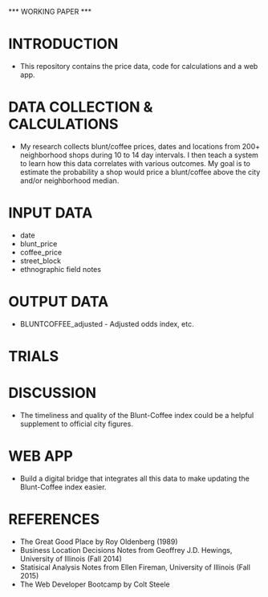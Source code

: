 *** WORKING PAPER ***

# INTRODUCTION

* This repository contains the price data, code for calculations and a web app. 

# DATA COLLECTION & CALCULATIONS

* My research collects blunt/coffee prices, dates and locations from 200+ neighborhood shops during 10 to 14 day intervals. I then teach a system to learn how this data correlates with various outcomes. My goal is to estimate the probability a shop would price a blunt/coffee above the city and/or neighborhood median.  

# INPUT DATA 

* date
* blunt_price
* coffee_price
* street_block
* ethnographic field notes

# OUTPUT DATA

* BLUNTCOFFEE_adjusted - Adjusted odds index, etc.

# TRIALS

# DISCUSSION

* The timeliness and quality of the Blunt-Coffee index could be a helpful supplement to official city figures.

# WEB APP

* Build a digital bridge that integrates all this data to make updating the Blunt-Coffee index easier.

# REFERENCES

* The Great Good Place by Roy Oldenberg (1989)
* Business Location Decisions Notes from Geoffrey J.D. Hewings, University of Illinois (Fall 2014)
* Statisical Analysis Notes from Ellen Fireman, University of Illinois (Fall 2015)
* The Web Developer Bootcamp by Colt Steele 
